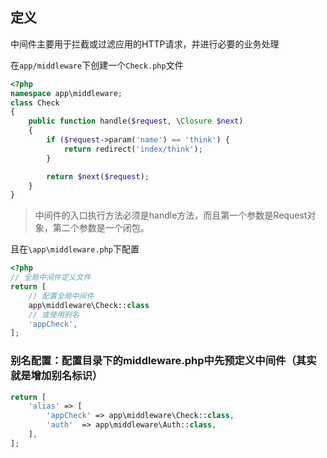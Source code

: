 
## 定义

中间件主要用于拦截或过滤应用的HTTP请求，并进行必要的业务处理

在`app/middleware`下创建一个`Check.php`文件

```php
<?php
namespace app\middleware;
class Check
{
    public function handle($request, \Closure $next)
    {
        if ($request->param('name') == 'think') {
            return redirect('index/think');
        }

        return $next($request);
    }
}
```
>中间件的入口执行方法必须是handle方法，而且第一个参数是Request对象，第二个参数是一个闭包。

且在`\app\middleware.php`下配置
```php
<?php
// 全局中间件定义文件
return [
    // 配置全局中间件
    app\middleware\Check::class
    // 或使用别名
    'appCheck',
];

```
### 别名配置：配置目录下的middleware.php中先预定义中间件（其实就是增加别名标识）
```php
return [
    'alias' => [
        'appCheck' => app\middleware\Check::class,
        'auth'  => app\middleware\Auth::class,
    ],
];
```
